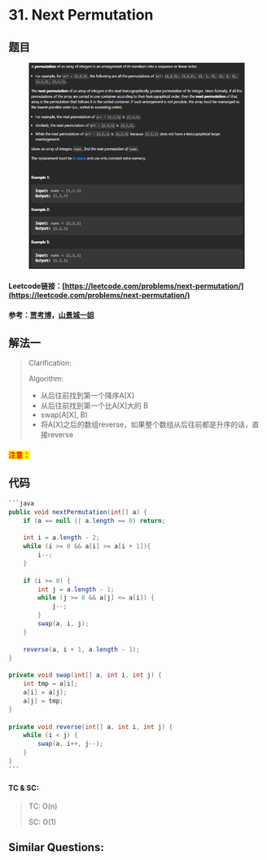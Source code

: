 # 31. Next Permutation

## 题目

<figure><img src="../../.gitbook/assets/image (1) (1) (1) (1) (1) (1) (1).png" alt=""><figcaption></figcaption></figure>

#### Leetcode链接：[https://leetcode.com/problems/next-permutation/](https://leetcode.com/problems/next-permutation/)

#### 参考：[贾考博](https://www.youtube.com/watch?v=K-QCteGM-Bk\&pp=ygULbGVldGNvZGUgMzE%3D)，[山景城一姐](https://www.youtube.com/watch?v=IbcQOdtmvpA\&ab\_channel=%E5%B1%B1%E6%99%AF%E5%9F%8E%E4%B8%80%E5%A7%90)

## 解法一

> Clarification:&#x20;
>
> Algorithm:&#x20;
>
> * 从后往前找到第一个降序A\[X]
> * 从后往前找到第一个比A\[X]大的 B
> * swap(A\[X], B)
> * 将A\[X]之后的数组reverse，如果整个数组从后往前都是升序的话，直接reverse

#### <mark style="color:red;">注意：</mark>

## 代码

````java
```java
public void nextPermutation(int[] a) {
    if (a == null || a.length == 0) return;

    int i = a.length - 2;
    while (i >= 0 && a[i] >= a[i + 1]){
        i--;
    }

    if (i >= 0) {
        int j = a.length - 1;
        while (j >= 0 && a[j] <= a[i]) {
            j--;
        }
        swap(a, i, j);
    }

    reverse(a, i + 1, a.length - 1);
}

private void swap(int[] a, int i, int j) {
    int tmp = a[i];
    a[i] = a[j];
    a[j] = tmp;
}

private void reverse(int[] a, int i, int j) {
    while (i < j) {
        swap(a, i++, j--);
    }
}
```
````

#### TC & SC:&#x20;

> TC: O(n)
>
> SC: O(1)

## **Similar Questions:**&#x20;
